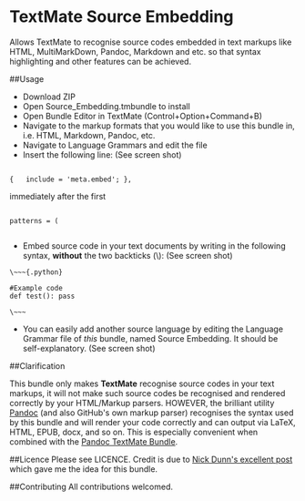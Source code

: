 # TextMate Source Embedding
Allows TextMate to recognise source codes embedded in text markups like HTML, MultiMarkDown, Pandoc, Markdown and etc. so that syntax highlighting and other features can be achieved.

##Usage

* Download ZIP
* Open Source_Embedding.tmbundle to install
* Open Bundle Editor in TextMate (Control+Option+Command+B)
* Navigate to the markup formats that you would like to use this bundle in, i.e. HTML, Markdown, Pandoc, etc.
* Navigate to Language Grammars and edit the file
* Insert the following line: (See screen shot)

~~~{.source}

{	include = 'meta.embed'; },

~~~

immediately after the first

~~~{.source}

patterns = (
	
~~~  

* Embed source code in your text documents by writing in the following syntax, **without** the two backticks (\\): (See screen shot)
```
\~~~{.python}

#Example code
def test(): pass

\~~~
```
* You can easily add another source language by editing the Language Grammar file of _this_ bundle, named Source Embedding. It should be self-explanatory. (See screen shot)

##Clarification

This bundle only makes **TextMate** recognise source codes in your text markups, it will not make such source codes be recognised and rendered correctly by your HTML/Markup parsers. HOWEVER, the brilliant utility [Pandoc](http://johnmacfarlane.net/pandoc/index.html) (and also GitHub's own markup parser) recognises the syntax used by this bundle and will render your code correctly and can output via LaTeX, HTML, EPUB, docx, and so on. This is especially convenient when combined with the [Pandoc TextMate Bundle](https://github.com/dsanson/Pandoc.tmbundle).

##Licence
Please see LICENCE. Credit is due to [Nick Dunn's excellent post](https://developmentality.wordpress.com/2011/03/23/pandoc-an-essential-tool-for-markdown-users/) which gave me the idea for this bundle. 

##Contributing
All contributions welcomed.
